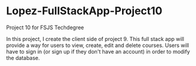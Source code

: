 # Lopez-FullStackApp-Project10
Project 10 for FSJS Techdegree

In this project, I create the client side of project 9. This full stack 
app will provide a way for users to view, create, edit and delete courses. 
Users will have to sign in (or sign up if they don't have an account) in 
order to modify the database.
